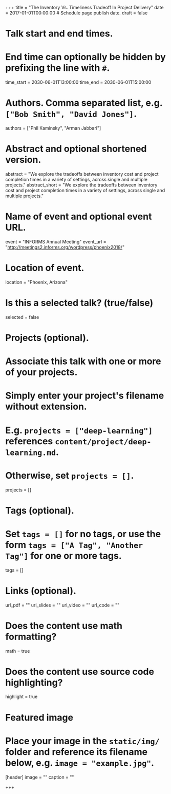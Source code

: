 +++
title = "The Inventory Vs. Timeliness Tradeoff In Project Delivery"
date = 2017-01-01T00:00:00  # Schedule page publish date.
draft = false

# Talk start and end times.
#   End time can optionally be hidden by prefixing the line with `#`.
time_start = 2030-06-01T13:00:00
time_end = 2030-06-01T15:00:00

# Authors. Comma separated list, e.g. `["Bob Smith", "David Jones"]`.
authors = ["Phil Kaminsky", "Arman Jabbari"]

# Abstract and optional shortened version.
abstract = "We explore the tradeoffs between inventory cost and project completion times in a variety of settings, across single and multiple projects."
abstract_short = "We explore the tradeoffs between inventory cost and project completion times in a variety of settings, across single and multiple projects."

# Name of event and optional event URL.
event = "INFORMS Annual Meeting"
event_url = "http://meetings2.informs.org/wordpress/phoenix2018/"

# Location of event.
location = "Phoenix, Arizona"

# Is this a selected talk? (true/false)
selected = false

# Projects (optional).
#   Associate this talk with one or more of your projects.
#   Simply enter your project's filename without extension.
#   E.g. `projects = ["deep-learning"]` references `content/project/deep-learning.md`.
#   Otherwise, set `projects = []`.
projects = []

# Tags (optional).
#   Set `tags = []` for no tags, or use the form `tags = ["A Tag", "Another Tag"]` for one or more tags.
tags = []

# Links (optional).
url_pdf = ""
url_slides = ""
url_video = ""
url_code = ""

# Does the content use math formatting?
math = true

# Does the content use source code highlighting?
highlight = true

# Featured image
# Place your image in the `static/img/` folder and reference its filename below, e.g. `image = "example.jpg"`.
[header]
image = ""
caption = ""

+++

